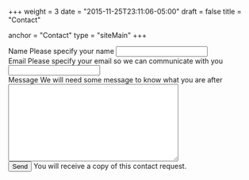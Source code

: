 +++
weight = 3
date = "2015-11-25T23:11:06-05:00"
draft = false
title = "Contact"

anchor = "Contact"
type = "siteMain"
+++

<form action='https://crm.zoho.com/crm/WebToLeadForm'
      name=WebToLeads1729302000000106047 method='POST'
      onSubmit='return checkMandatory()'
      accept-charset='UTF-8'>

  <!-- Required internal fields. -->
  <input type='text' style='display:none;' name='xnQsjsdp' value='d3b1137b095581ac2be866e9362c6bfc11145c48a5400dfa6fa30f2d967cfd47'/>
  <input type='hidden' name='zc_gad' id='zc_gad' value=''/>
  <input type='text' style='display:none;' name='xmIwtLD' value='be71074d0bfc53517421f4618a1d4dd44a80f2338d5ffacd25da830cd36ba5bb'/>
  <input type='text' style='display:none;'  name='actionType' value='TGVhZHM='/>

  <input type='text' style='display:none;' name='returnURL' value='https&#x3a;&#x2f;&#x2f;deginner.com' />
   <!-- Required internal fields. -->

  <div class="form-row">
    <label for="name">Name
      <span class="form-error" id="error-name">Please specify your name</span>
    </label>
    <input type="text" maxlength="120" name="name" id="name">
  </div>

  <div class="form-row">
    <label for="email">Email
      <span class="form-error" id="error-email">
        Please specify your email so we can communicate with you
      </span>
    </label>
    <input type="text" maxlength="100" name="email" id="email">
  </div>

  <div class="form-row">
    <label for="message">Message
      <span class="form-error" id="error-message">
        We will need some message to know what you are after
      </span>
    </label>
    <textarea name="message" id="message" cols="40" rows="10"></textarea>
  </div>

  <div class="form-align">
    <input type="submit" value="Send">
    <span class="contact-info">You will receive a copy of this contact
request.</span>
  </div>

  <script>
    var fields = ['name', 'email', 'message'];
    var basicEmail = /^[^ @]+@([^ @]+){2,}\.([^ @]+){2,}$/;

    function checkMandatory() {
      /* Hide any errors. */
      var allErrors = document.getElementsByClassName('form-error');
      for (var i = 0; i < allErrors.length; i++) {
        allErrors[i].style.display = 'none';
      }

      /* Validate the form. */
      var form = document.forms['WebToLeads1729302000000106047'];
      for (var i = 0; i < fields.length; i++) {
        var fieldObj = form[fields[i]];
        if (fieldObj) {
          var failed = fieldObj.value.replace(/^\s+|\s+$/g, '').length === 0;
          if (!failed && fields[i] === 'email') {
            failed = !basicEmail.test(fieldObj.value);
          }

          if (failed) {
            fieldObj.focus();
            var err = document.getElementById('error-' + fields[i]);
            if (err) {
              err.style.display = 'block';
            }
            return false;
          }
        }
      }
    }
  </script>
</form>
